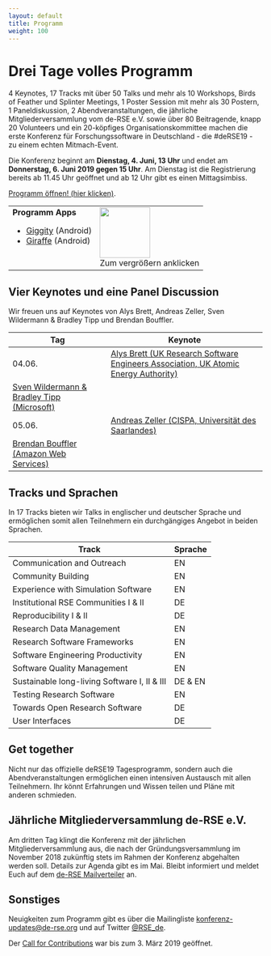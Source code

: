 ```yaml
--- 
layout: default 
title: Programm
weight: 100
---
```



# Drei Tage volles Programm

4 Keynotes, 17 Tracks mit über 50 Talks und mehr als 10 Workshops, Birds of Feather und Splinter Meetings, 1 Poster Session mit mehr als 30 Postern, 1 Paneldiskussion, 2 Abendveranstaltungen, die jährliche Mitgliederversammlung vom de-RSE e.V. sowie über 80 Beitragende, knapp 20 Volunteers und ein 20-köpfiges Organisationskommittee machen die erste Konferenz für Forschungssoftware in Deutschland - die #deRSE19 - zu einem echten Mitmach-Event.

Die Konferenz beginnt am **Dienstag, 4. Juni, 13 Uhr** und endet am **Donnerstag, 6. Juni 2019 gegen 15 Uhr**. Am Dienstag ist die Registrierung bereits ab 11.45 Uhr geöffnet und ab 12 Uhr gibt es einen Mittagsimbiss.

<a href="https://derse19.uni-jena.de/derse19/schedule/" class="btn btn-info glyphicon-pencil" target="_blank">Programm öffnen! (hier klicken)</a>.

<table>
<tr>
<td valign="top">
<b>Programm Apps</b>
<ul>
<li><a href="https://play.google.com/store/apps/details?id=net.gaast.giggity">Giggity</a> (Android)</li>
<li><a href="https://play.google.com/store/apps/details?id=org.splitbrain.giraffe">Giraffe</a> (Android)</li>
</ul>
</td>
<td valign="top">
<a href="{{ '/assets/img/conf/qrcode_program.png' | prepend: site.baseurl }}"><img src="{{ '/assets/img/conf/qrcode_program.png' | prepend: site.baseurl }}" style="width: 100px;"/></a><br/>Zum vergrößern anklicken
</td>
</tr>
</table>


## Vier Keynotes und eine Panel Discussion

Wir freuen uns auf Keynotes von Alys Brett, Andreas Zeller, Sven Wildermann & Bradley Tipp und Brendan Bouffler.

Tag | Keynote
-- | --
04.06. | [Alys Brett (UK Research Software Engineers Association, UK Atomic Energy Authority)](https://derse19.uni-jena.de/derse19/talk/ZD3B3K/)
 | [Sven Wildermann & Bradley Tipp (Microsoft)](https://derse19.uni-jena.de/derse19/talk/PCQSRY/)
05.06. | [Andreas Zeller (CISPA, Universität des Saarlandes)](https://derse19.uni-jena.de/derse19/talk/ZCYXEM/)
 | [Brendan Bouffler (Amazon Web Services)](https://derse19.uni-jena.de/derse19/talk/CQ7KEC/)

## Tracks und Sprachen

In 17 Tracks bieten wir Talks in englischer und deutscher Sprache und ermöglichen somit allen Teilnehmern ein durchgängiges Angebot in beiden Sprachen.

Track | Sprache
-- | --
Communication and Outreach | EN
Community Building | EN
Experience with Simulation Software | EN
Institutional RSE Communities I & II | DE 
Reproducibility I & II | DE 
Research Data Management | EN
Research Software Frameworks | EN
Software Engineering Productivity | EN
Software Quality Management | EN
Sustainable long-living Software I, II & III | DE & EN
Testing Research Software | EN
Towards Open Research Software | DE
User Interfaces | DE

## Get together

Nicht nur das offizielle deRSE19 Tagesprogramm, sondern auch die Abendveranstaltungen ermöglichen einen intensiven Austausch mit allen Teilnehmern. Ihr könnt Erfahrungen und Wissen teilen und Pläne mit anderen schmieden.

## Jährliche Mitgliederversammlung de-RSE e.V.

Am dritten Tag klingt die Konferenz mit der jährlichen Mitgliederversammlung aus, die nach der Gründungsversammlung im November 2018 zukünftig stets im Rahmen der Konferenz abgehalten werden soll. Details zur Agenda gibt es im Mai. Bleibt informiert und meldet Euch auf dem [de-RSE Mailverteiler](../join.html) an.

## Sonstiges

Neuigkeiten zum Programm gibt es über die Mailingliste [konferenz-updates@de-rse.org](https://ml06.ispgateway.de/mailman/listinfo/konferenz-updates_de-rse.org) und auf Twitter [@RSE_de](https://twitter.com/RSE_de).

Der [Call for Contributions](call.html) war bis zum 3. März 2019 geöffnet.
